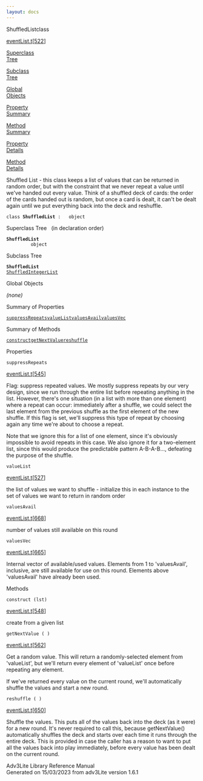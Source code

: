 ```yaml
---
layout: docs
---
```

<span class="title">ShuffledList</span><span class="type">class</span>

[eventList.t](../file/eventList.t.html)\[[522](../source/eventList.t.html#522)\]

[Superclass  
Tree](#_SuperClassTree_)

[Subclass  
Tree](#_SubClassTree_)

[Global  
Objects](#_ObjectSummary_)

[Property  
Summary](#_PropSummary_)

[Method  
Summary](#_MethodSummary_)

[Property  
Details](#_Properties_)

[Method  
Details](#_Methods_)



Shuffled List - this class keeps a list of values that can be returned
in random order, but with the constraint that we never repeat a value
until we've handed out every value. Think of a shuffled deck of cards:
the order of the cards handed out is random, but once a card is dealt,
it can't be dealt again until we put everything back into the deck and
reshuffle.

`class `**`ShuffledList`**` :   object`



<span id="_SuperClassTree_"></span>



<span class="hdln">Superclass Tree</span>   (in declaration order)



**`ShuffledList`**  
`         object`  
<span id="_SubClassTree_"></span>



<span class="hdln">Subclass Tree</span>  



**`ShuffledList`**  
[`ShuffledIntegerList`](../object/ShuffledIntegerList.html)  
<span id="_ObjectSummary_"></span>



<span class="hdln">Global Objects</span>  



*(none)* <span id="_PropSummary_"></span>



<span class="hdln">Summary of Properties</span>  



[`suppressRepeats`](#suppressRepeats)[`valueList`](#valueList)[`valuesAvail`](#valuesAvail)[`valuesVec`](#valuesVec)

<span id="_MethodSummary_"></span>



<span class="hdln">Summary of Methods</span>  



[`construct`](#construct)[`getNextValue`](#getNextValue)[`reshuffle`](#reshuffle)

<span id="_Properties_"></span>



<span class="hdln">Properties</span>  



<span id="suppressRepeats"></span>

`suppressRepeats`

[eventList.t](../file/eventList.t.html)\[[545](../source/eventList.t.html#545)\]



Flag: suppress repeated values. We mostly suppress repeats by our very
design, since we run through the entire list before repeating anything
in the list. However, there's one situation (in a list with more than
one element) where a repeat can occur: immediately after a shuffle, we
could select the last element from the previous shuffle as the first
element of the new shuffle. If this flag is set, we'll suppress this
type of repeat by choosing again any time we're about to choose a
repeat.

Note that we ignore this for a list of one element, since it's obviously
impossible to avoid repeats in this case. We also ignore it for a
two-element list, since this would produce the predictable pattern
A-B-A-B..., defeating the purpose of the shuffle.



<span id="valueList"></span>

`valueList`

[eventList.t](../file/eventList.t.html)\[[527](../source/eventList.t.html#527)\]



the list of values we want to shuffle - initialize this in each instance
to the set of values we want to return in random order



<span id="valuesAvail"></span>

`valuesAvail`

[eventList.t](../file/eventList.t.html)\[[668](../source/eventList.t.html#668)\]



number of values still available on this round



<span id="valuesVec"></span>

`valuesVec`

[eventList.t](../file/eventList.t.html)\[[665](../source/eventList.t.html#665)\]



Internal vector of available/used values. Elements from 1 to
'valuesAvail', inclusive, are still available for use on this round.
Elements above 'valuesAvail' have already been used.



<span id="_Methods_"></span>



<span class="hdln">Methods</span>  



<span id="construct"></span>

`construct (lst)`

[eventList.t](../file/eventList.t.html)\[[548](../source/eventList.t.html#548)\]



create from a given list



<span id="getNextValue"></span>

`getNextValue ( )`

[eventList.t](../file/eventList.t.html)\[[562](../source/eventList.t.html#562)\]



Get a random value. This will return a randomly-selected element from
'valueList', but we'll return every element of 'valueList' once before
repeating any element.

If we've returned every value on the current round, we'll automatically
shuffle the values and start a new round.



<span id="reshuffle"></span>

`reshuffle ( )`

[eventList.t](../file/eventList.t.html)\[[650](../source/eventList.t.html#650)\]



Shuffle the values. This puts all of the values back into the deck (as
it were) for a new round. It's never required to call this, because
getNextValue() automatically shuffles the deck and starts over each time
it runs through the entire deck. This is provided in case the caller has
a reason to want to put all the values back into play immediately,
before every value has been dealt on the current round.





Adv3Lite Library Reference Manual  
Generated on 15/03/2023 from adv3Lite version 1.6.1


